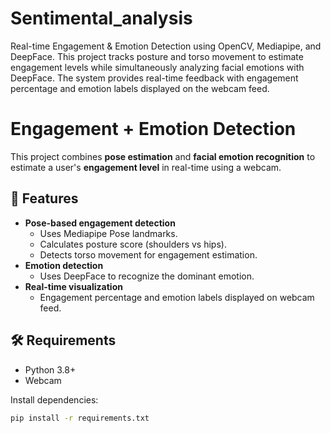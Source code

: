 # Sentimental_analysis
Real-time Engagement &amp; Emotion Detection using OpenCV, Mediapipe, and DeepFace. This project tracks posture and torso movement to estimate engagement levels while simultaneously analyzing facial emotions with DeepFace. The system provides real-time feedback with engagement percentage and emotion labels displayed on the webcam feed.


# Engagement + Emotion Detection

This project combines **pose estimation** and **facial emotion recognition** to estimate a user's **engagement level** in real-time using a webcam.

## 🚀 Features
- **Pose-based engagement detection**
  - Uses Mediapipe Pose landmarks.
  - Calculates posture score (shoulders vs hips).
  - Detects torso movement for engagement estimation.
- **Emotion detection**
  - Uses DeepFace to recognize the dominant emotion.
- **Real-time visualization**
  - Engagement percentage and emotion labels displayed on webcam feed.

## 🛠️ Requirements
- Python 3.8+
- Webcam

Install dependencies:
```bash
pip install -r requirements.txt
